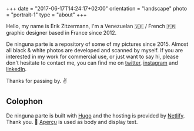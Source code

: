 +++
date = "2017-06-17T14:24:17+02:00"
orientation = "landscape"
photo = "portrait-1"
type = "about"
+++

Hello, my name is Erik Zitzermann, I'm a Venezuelan :venezuela: / French :fr: graphic designer based in France since 2012.

De ninguna parte is a repository of some of my pictures since 2015. Almost all black & white photos are developed and scanned by myself. If you are interested in my work for commercial use, or just want to say hi, please don't hesitate to contact me, you can find me on [twitter](https://twitter.com/erikzitzermann), [instagram](https://www.instagram.com/peleco/) and [linkedIn](https://www.linkedin.com/in/ezitzermann/).

Thanks for passing by. :v:


Colophon
--

De ninguna parte is built with [Hugo](https://gohugo.io/) and the hosting is provided by [Netlify](https://www.netlify.com/). Thank you. :clap:
[Aperçu](https://www.colophon-foundry.org/typefaces/apercu/) is used as body and display text.
